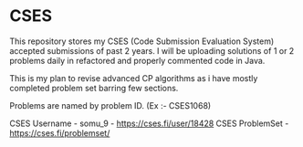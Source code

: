 # CSES

This repository stores my CSES (Code Submission Evaluation System) accepted submissions of past 2 years.
I will be uploading solutions of 1 or 2 problems daily in refactored and properly commented code in Java.

This is my plan to revise advanced CP algorithms as i have mostly completed problem set barring few sections.

Problems are named by problem ID. (Ex :- CSES1068)

CSES Username - somu_9 - https://cses.fi/user/18428
CSES ProblemSet - https://cses.fi/problemset/